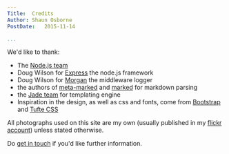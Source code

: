 ```yaml
---
Title:  Credits  
Author: Shaun Osborne
PostDate:   2015-11-14

...
```


We'd like to thank:

* The [Node.js team](https://nodejs.org/en/)
* Doug Wilson for [Express](http://expressjs.com/) the node.js framework
* Doug Wilson for [Morgan](https://www.npmjs.com/package/morgan) the middleware logger
* the authors of [meta-marked](https://www.npmjs.com/package/meta-marked) and [marked](https://github.com/chjj/marked) for markdown parsing
* the [Jade team](http://jade-lang.com/) for templating engine
* Inspiration in the design, as well as css and fonts, come from [Bootstrap](http://getbootstrap.com/) and [Tufte CSS](https://edwardtufte.github.io/tufte-css/)

All photographs used on this site are my own (usually published in my [flickr account](https://www.flickr.com/photos/cybergate9/)) unless stated otherwise.

Do [get in touch](/contact/) if you'd like further information.
